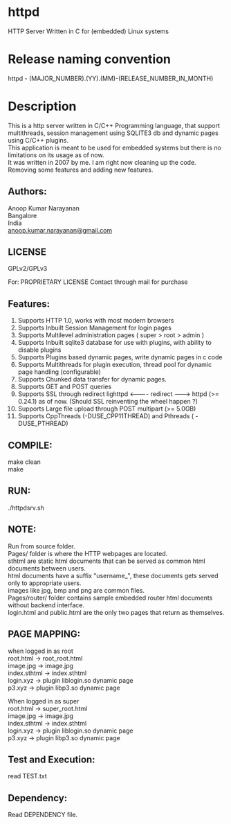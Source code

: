 # httpd
HTTP Server Written in C for (embedded) Linux systems

# Release naming convention
httpd - (MAJOR_NUMBER).(YY).(MM)-(RELEASE_NUMBER_IN_MONTH)    

# Description
This is a http server written in C/C++ Programming language, that support multithreads, session management using SQLITE3 db and dynamic pages using C/C++ plugins.   
This application is meant to be used for embedded systems but there is no limitations on its usage as of now.   
It was written in 2007 by me. I am right now cleaning up the code. Removing some features and adding new features.   

Authors:
--------
Anoop Kumar Narayanan   
Bangalore   
India   
anoop.kumar.narayanan@gmail.com   


LICENSE
-------
GPLv2/GPLv3


For:
PROPRIETARY LICENSE
Contact through mail for purchase


Features:
---------
1. Supports HTTP 1.0, works with most modern browsers
2. Supports Inbuilt Session Management for login pages
3. Supports Multilevel administration pages ( super > root > admin )
4. Supports Inbuilt sqlite3 database for use with plugins, with ability to disable plugins
5. Supports Plugins based dynamic pages, write dynamic pages in c code
6. Supports Multithreads for plugin execution, thread pool for dynamic page handling (configurable)
7. Supports Chunked data transfer for dynamic pages.
8. Supports GET and POST queries
9. Supports SSL through redirect lighttpd <---- redirect ---> httpd (>= 0.24.1) as of now. (Should SSL reinventing the wheel happen ?)
10. Supports Large file upload through POST multipart (>= 5.0GB)
11. Supports CppThreads (-DUSE_CPP11THREAD) and Pthreads ( -DUSE_PTHREAD)


COMPILE:
--------
make clean   
make


RUN:
----
./httpdsrv.sh    


NOTE:
-----
Run from source folder.   
Pages/ folder is where the HTTP webpages are located.   
sthtml are static html documents that can be served as common html documents between users.    
html documents have a suffix "username_", these documents gets served only to appropriate users.   
images like jpg, bmp and png are common files.   
Pages/router/ folder contains sample embedded router html documents without backend interface.   
login.html and public.html are the only two pages that return as themselves.



PAGE MAPPING:
--------------
when logged in as root   
root.html -> root_root.html   
image.jpg -> image.jpg   
index.sthtml -> index.sthtml   
login.xyz    -> plugin liblogin.so dynamic page   
p3.xyz       -> plugin libp3.so dynamic page   

When logged in as super   
root.html -> super_root.html   
image.jpg -> image.jpg   
index.sthtml -> index.sthtml   
login.xyz    -> plugin liblogin.so dynamic page   
p3.xyz       -> plugin libp3.so dynamic page   


Test and Execution:
-------------------
read TEST.txt

Dependency:
-----------
Read DEPENDENCY file.



